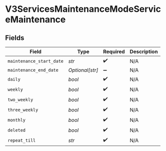 # V3ServicesMaintenanceModeServiceMaintenance


## Fields

| Field                    | Type                     | Required                 | Description              |
| ------------------------ | ------------------------ | ------------------------ | ------------------------ |
| `maintenance_start_date` | *str*                    | :heavy_check_mark:       | N/A                      |
| `maintenance_end_date`   | *Optional[str]*          | :heavy_minus_sign:       | N/A                      |
| `daily`                  | *bool*                   | :heavy_check_mark:       | N/A                      |
| `weekly`                 | *bool*                   | :heavy_check_mark:       | N/A                      |
| `two_weekly`             | *bool*                   | :heavy_check_mark:       | N/A                      |
| `three_weekly`           | *bool*                   | :heavy_check_mark:       | N/A                      |
| `monthly`                | *bool*                   | :heavy_check_mark:       | N/A                      |
| `deleted`                | *bool*                   | :heavy_check_mark:       | N/A                      |
| `repeat_till`            | *str*                    | :heavy_check_mark:       | N/A                      |